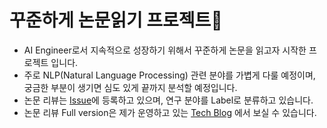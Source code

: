# 꾸준하게 논문읽기 프로젝트🌟
- AI Engineer로서 지속적으로 성장하기 위해서 꾸준하게 논문을 읽고자 시작한 프로젝트 입니다.
- 주로 NLP(Natural Language Processing) 관련 분야를 가볍게 다룰 예정이며, 궁금한 부분이 생기면 심도 있게 끝까지 분석할 예정입니다.
- 논문 리뷰는 [Issue](https://github.com/ANGHOOO/PaperReview/issues)에 등록하고 있으며, 연구 분야를 Label로 분류하고 있습니다.
- 논문 리뷰 Full version은 제가 운영하고 있는 [Tech Blog](https://anghoo-ai.tistory.com/category/Deep%20Learning/Paper%20Review) 에서 보실 수 있습니다.

